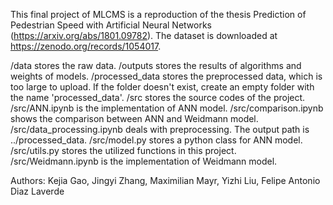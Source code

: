 This final project of MLCMS is a reproduction of the thesis Prediction of Pedestrian Speed with Artificial Neural Networks (https://arxiv.org/abs/1801.09782). The dataset is downloaded at https://zenodo.org/records/1054017.

/data stores the raw data.
/outputs stores the results of algorithms and weights of models.
/processed_data stores the preprocessed data, which is too large to upload. If the folder doesn't exist, create an empty folder with the name 'processed_data'.
/src stores the source codes of the project.
	/src/ANN.ipynb is the implementation of ANN model.
	/src/comparison.ipynb shows the comparison between ANN and Weidmann model.
	/src/data_processing.ipynb deals with preprocessing. The output path is ../processed_data.
	/src/model.py stores a python class for ANN model.
	/src/utils.py stores the utilized functions in this project.
	/src/Weidmann.ipynb is the implementation of Weidmann model.

Authors: Kejia Gao, Jingyi Zhang, Maximilian Mayr, Yizhi Liu, Felipe Antonio Diaz Laverde
